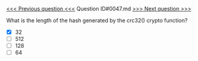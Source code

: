 [<<< Previous question <<<](0046.md)  Question ID#0047.md  [>>> Next question >>>](0048.md) 

What is the length of the hash generated by the crc32() crypto function?

- [x] 32
- [ ] 512
- [ ] 128
- [ ] 64
